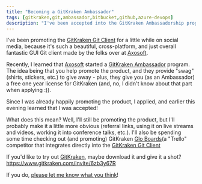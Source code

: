 ```yaml
---
title: "Becoming a GitKraken Ambassador"
tags: [gitkraken,git,ambassador,bitbucket,github,azure-devops]
description: "I've been accepted into the GitKraken Ambassadorship program - let's discuss!"
---
```


I've been promoting the [GitKraken Git Client](https://www.gitkraken.com/git-client) for a little while on social media, because it's such a beautiful, cross-platform, and just overall fantastic GUI Git client made by the folks over at [Axosoft](https://www.axosoft.com/).

Recently, I learned that [Axosoft](https://www.axosoft.com/) started a [GitKraken Ambassador](https://www.gitkraken.com/ambassador) program.  The idea being that you help promote the product, and they provide "swag" (shirts, stickers, etc.) to give away - plus, they give you (as an Ambassador) a free one year license for GitKraken (and, no, I didn't know about that part when applying :)).

Since I was already happily promoting the product, I applied, and earlier this evening learned that I was accepted!

What does this mean?  Well, I'll still be promoting the product, but I'll probably make it a little more obvious (referral links, using it on live streams and videos, working it into conference talks, etc.).  I'll also be spending some time checking out (and promoting) GitKraken [Glo Boards](https://www.gitkraken.com/glo)(a "Trello" competitor that integrates directly into the [GitKraken Git Client]((https://www.gitkraken.com/git-client))

If you'd like to try out [GitKraken](https://www.gitkraken.com/git-client), maybe download it and give it a shot?
https://www.gitkraken.com/invite/6zb3y67R

If you do, [please let me know what you think](https://www.calvinallen.net/contact)!